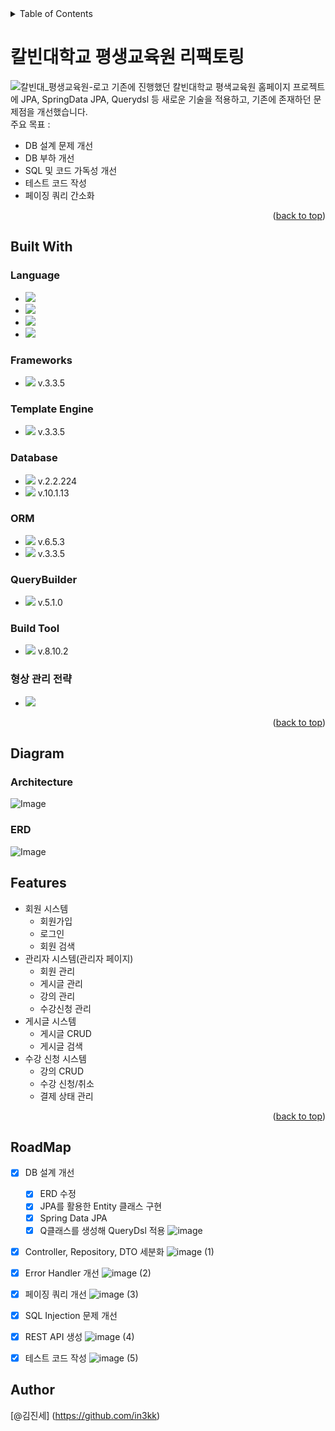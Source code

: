 <!-- TABLE OF CONTENTS -->
<details>
  <summary>Table of Contents</summary>
  <ul>
    <li>
      <a href="#칼빈대학교-평생교육원-리팩토링">About The Project</a>
      <ul>
        <li>
          <a href="#built-with">Built With</a>
          <ul>
            <li><a href="#language">Language</a></li>
            <li><a href="#frameworks">Frameworks</a></li>
            <li><a href="#template-engine">Template Engine</a></li>
            <li><a href="#database">Database</a></li>
            <li><a href="#orm">ORM</a></li>
            <li><a href="#querybuilder">QueryBuilder</a></li>
            <li><a href="#build-tool">Build Tool</a></li>
            <li><a href="#형상-관리-전략">형상 관리 전략</a></li>
          </ul>
        </li>
      </ul>
    </li>
    <li>
      <a href="#diagram">Diagram</a>
      <ul>
        <li><a href="#architecture">Architecture</a></li>
        <li><a href="#erd">ERD</a></li>
      </ul>
    </li>
    <li><a href="#features">Features</a></li>
    <li><a href="#roadmap">RoadMap</a></li>
    <li><a href="#author">Author</a></li>
  </ul>
</details>

# 칼빈대학교 평생교육원 리팩토링
![칼빈대_평생교육원-로고](https://github.com/user-attachments/assets/a78cad9f-3977-46ff-a751-e595f5435c6f)
기존에 진행했던 칼빈대학교 평색교육원 홈페이지 프로젝트에 JPA, SpringData JPA, Querydsl 등 새로운 기술을 적용하고, 기존에 존재하던 문제점을 개선했습니다.<br>
주요 목표 : 
* DB 설계 문제 개선
* DB 부하 개선
* SQL 및 코드 가독성 개선
* 테스트 코드 작성
* 페이징 쿼리 간소화

<p align="right">(<a href="#readme-top">back to top</a>)</p>


## Built With

### Language

* <img src="https://img.shields.io/badge/Java-007396?style=for-the-badge&logo=java&logoColor=white">
* <img src="https://img.shields.io/badge/HTML5-E34F26?style=for-the-badge&logo=HTML5&logoColor=white">
* <img src="https://img.shields.io/badge/CSS3-1572B6?style=for-the-badge&logo=CSS3&logoColor=white">
* <img src="https://img.shields.io/badge/JavaScript-F7DF1E?style=for-the-badge&logo=JavaScript&logoColor=white">

### Frameworks

* <img src="https://img.shields.io/badge/Spring Boot-6DB33F?style=for-the-badge&logo=Spring Boot&logoColor=white"> v.3.3.5

### Template Engine

* <img src="https://img.shields.io/badge/Thymeleaf-005F0F?style=for-the-badge&logo=Thymeleaf&logoColor=white"> v.3.3.5

### Database

* <img src="https://img.shields.io/badge/H2-003D8F?style=for-the-badge&logo=H2&logoColor=white"> v.2.2.224
* <img src="https://img.shields.io/badge/MariaDB-003545?style=for-the-badge&logo=MariaDB&logoColor=white"> v.10.1.13

### ORM

* <img src="https://img.shields.io/badge/JPA(Hibernate)-59666C?style=for-the-badge&logo=hibernate&logoColor=white"> v.6.5.3
* <img src="https://img.shields.io/badge/Spring Data JPA-6DB33F?style=for-the-badge&logo=Spring Data JPA&logoColor=white"> v.3.3.5

### QueryBuilder

* <img src="https://img.shields.io/badge/QueryDSL-2596BE?style=for-the-badge&logo=QueryDSL&logoColor=white"> v.5.1.0

### Build Tool

* <img src="https://img.shields.io/badge/Gradle-02303A?style=for-the-badge&logo=Gradle&logoColor=white"> v.8.10.2

### 형상 관리 전략

* <img src="https://img.shields.io/badge/Git-F05032?style=for-the-badge&logo=Git&logoColor=white">

<p align="right">(<a href="#readme-top">back to top</a>)</p>

## Diagram

### Architecture

![Image](https://github.com/user-attachments/assets/9f7214d7-a167-4fc3-bb57-4171ded322eb)

### ERD

![Image](https://github.com/user-attachments/assets/7b8e7ce6-6a8e-42c5-9c59-0cf5094a010e)

## Features

* 회원 시스템
  * 회원가입
  * 로그인
  * 회원 검색
* 관리자 시스템(관리자 페이지)
  * 회원 관리
  * 게시글 관리
  * 강의 관리
  * 수강신청 관리
* 게시글 시스템
  * 게시글 CRUD
  * 게시글 검색
* 수강 신청 시스템
  * 강의 CRUD
  * 수강 신청/취소
  * 결제 상태 관리

<p align="right">(<a href="#readme-top">back to top</a>)</p>

## RoadMap

- [x] DB 설계 개선
  - [x] ERD 수정
  - [x] JPA를 활용한 Entity 클래스 구현
  - [x] Spring Data JPA
  - [x] Q클래스를 생성해 QueryDsl 적용
![image](https://github.com/user-attachments/assets/46fee5db-628c-4a4a-9e38-c3007630f750)

- [x] Controller, Repository, DTO 세분화
![image (1)](https://github.com/user-attachments/assets/fbaf0794-d7e5-4f2e-8b7e-cf06976e6bbd)

- [x] Error Handler 개선
![image (2)](https://github.com/user-attachments/assets/df847d9a-2b75-47a7-a3ac-a1a469d21966)

- [x] 페이징 쿼리 개선
![image (3)](https://github.com/user-attachments/assets/d6d60c67-b3e4-4784-aeb3-c447eab119c4)

- [x] SQL Injection 문제 개선
- [x] REST API 생성
![image (4)](https://github.com/user-attachments/assets/f13e8ba1-33a1-4533-8069-2c59a98df138)

- [x] 테스트 코드 작성
![image (5)](https://github.com/user-attachments/assets/08d47ac3-bf95-4c4f-8ce0-f23ecbb33d1d)

## Author

[@김진세] (https://github.com/in3kk)
